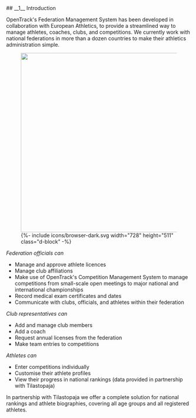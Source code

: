 <div markdown="1" data-aos="fade-up">
## __1__ Introduction

OpenTrack's Federation Management System has been developed in collaboration with European Athletics, to provide a streamlined way to manage athletes, coaches, clubs, and competitions. We currently work with national federations in more than a dozen countries to make their athletics administration simple.

<div class="my-5" data-aos="fade-up">
  <figure class="browser-demo">
    <img src="{{ site.baseurl }}/assets/img/screens/fms-malta-home.png" class="screen" width="728" height="485">
    {%- include icons/browser-dark.svg width="728" height="511" class="d-block" -%}
  </figure>
</div>

_Federation officials can_
* Manage and approve athlete licences
* Manage club affiliations
* Make use of OpenTrack's Competition Management System to manage competitions from small-scale open meetings to major national and international championships
* Record medical exam certificates and dates
* Communicate with clubs, officials, and athletes within their federation

_Club representatives can_ 
* Add and manage club members
* Add a coach
* Request annual licenses from the federation
* Make team entries to competitions 

_Athletes can_
* Enter competitions individually
* Customise their athlete profiles
* View their progress in national rankings (data provided in partnership with Tilastopaja)

In partnership with Tilastopaja we offer a complete solution for national rankings and athlete biographies, covering all age groups and all registered athletes.
</div>
